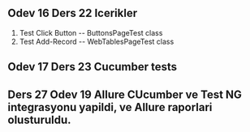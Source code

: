 ## Odev 16 Ders 22 Icerikler
1. Test Click Button -- ButtonsPageTest class
2. Test Add-Record -- WebTablesPageTest class

## Odev 17 Ders 23 Cucumber tests

## Ders 27 Odev 19 Allure CUcumber ve Test NG integrasyonu yapildi, ve Allure raporlari olusturuldu.

